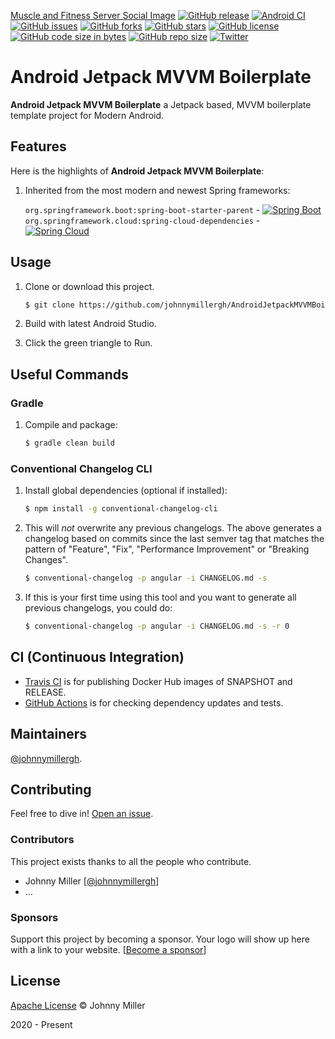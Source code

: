 [Muscle and Fitness Server Social Image](https://raw.githubusercontent.com/johnnymillergh/MaterialLibrary/master/muscle-and-fitness/muscle-and-fitness-server-social-image.png)
[![GitHub release](https://img.shields.io/github/release/johnnymillergh/AndroidJetpackMVVMBoilerplate.svg)](https://github.com/johnnymillergh/AndroidJetpackMVVMBoilerplate/releases)
[![Android CI](https://github.com/johnnymillergh/AndroidJetpackMVVMBoilerplate/actions/workflows/main.yml/badge.svg)](https://github.com/johnnymillergh/AndroidJetpackMVVMBoilerplate/actions)
[![GitHub issues](https://img.shields.io/github/issues/johnnymillergh/AndroidJetpackMVVMBoilerplate)](https://github.com/johnnymillergh/AndroidJetpackMVVMBoilerplate/issues)
[![GitHub forks](https://img.shields.io/github/forks/johnnymillergh/AndroidJetpackMVVMBoilerplate)](https://github.com/johnnymillergh/AndroidJetpackMVVMBoilerplate/network)
[![GitHub stars](https://img.shields.io/github/stars/johnnymillergh/AndroidJetpackMVVMBoilerplate)](https://github.com/johnnymillergh/AndroidJetpackMVVMBoilerplate)
[![GitHub license](https://img.shields.io/github/license/johnnymillergh/AndroidJetpackMVVMBoilerplate)](https://github.com/johnnymillergh/AndroidJetpackMVVMBoilerplate/blob/master/LICENSE)
[![GitHub code size in bytes](https://img.shields.io/github/languages/code-size/johnnymillergh/AndroidJetpackMVVMBoilerplate.svg?style=popout)](https://github.com/johnnymillergh/AndroidJetpackMVVMBoilerplate)
[![GitHub repo size](https://img.shields.io/github/repo-size/johnnymillergh/AndroidJetpackMVVMBoilerplate.svg)](https://github.com/johnnymillergh/AndroidJetpackMVVMBoilerplate)
[![Twitter](https://img.shields.io/twitter/url/https/github.com/johnnymillergh/AndroidJetpackMVVMBoilerplate?style=social)](https://twitter.com/intent/tweet?text=Wow:&url=https%3A%2F%2Fgithub.com%2Fjohnnymillergh%2FAndroidJetpackMVVMBoilerplate)

# Android Jetpack MVVM Boilerplate

**Android Jetpack MVVM Boilerplate** a Jetpack based, MVVM boilerplate template project for Modern Android.



## Features

Here is the highlights of **Android Jetpack MVVM Boilerplate**:

1. Inherited from the most modern and newest Spring frameworks:

   `org.springframework.boot:spring-boot-starter-parent` - [![Spring Boot](https://maven-badges.herokuapp.com/maven-central/org.springframework.boot/spring-boot-starter-parent/badge.svg)](https://maven-badges.herokuapp.com/maven-central/org.springframework.boot/spring-boot-starter-parent/)
   `org.springframework.cloud:spring-cloud-dependencies` - [![Spring Cloud](https://maven-badges.herokuapp.com/maven-central/org.springframework.cloud/spring-cloud-dependencies/badge.svg)](https://maven-badges.herokuapp.com/maven-central/org.springframework.cloud/spring-cloud-dependencies/)


## Usage

1. Clone or download this project.

   ```sh
   $ git clone https://github.com/johnnymillergh/AndroidJetpackMVVMBoilerplate.git
   ```

2. Build with latest Android Studio.

3. Click the green triangle to Run.

## Useful Commands

### Gradle

1. Compile and package:

   ```sh
   $ gradle clean build
   ```


### Conventional Changelog CLI

1. Install global dependencies (optional if installed):

   ```sh
   $ npm install -g conventional-changelog-cli
   ```

2. This will *not* overwrite any previous changelogs. The above generates a changelog based on commits since the last semver tag that matches the pattern of "Feature", "Fix", "Performance Improvement" or "Breaking Changes".

   ```sh
   $ conventional-changelog -p angular -i CHANGELOG.md -s
   ```

3. If this is your first time using this tool and you want to generate all previous changelogs, you could do:

   ```sh
   $ conventional-changelog -p angular -i CHANGELOG.md -s -r 0
   ```

## CI (Continuous Integration)

- [Travis CI](https://travis-ci.com/github/johnnymillergh/media-streaming) is for publishing Docker Hub images of SNAPSHOT and RELEASE.
- [GitHub Actions](https://github.com/johnnymillergh/media-streaming/actions) is for checking dependency updates and tests.

## Maintainers

[@johnnymillergh](https://github.com/johnnymillergh).

## Contributing

Feel free to dive in! [Open an issue](https://github.com/johnnymillergh/spring-cloud-tutorial/issues/new).

### Contributors

This project exists thanks to all the people who contribute.

- Johnny Miller [[@johnnymillergh](https://github.com/johnnymillergh)]
- …


### Sponsors

Support this project by becoming a sponsor. Your logo will show up here with a link to your website. [[Become a sponsor](https://become-a-sponsor.org)]

## License

[Apache License](https://github.com/johnnymillergh/exrx-net-crawler-server/blob/master/LICENSE) © Johnny Miller

2020 - Present
